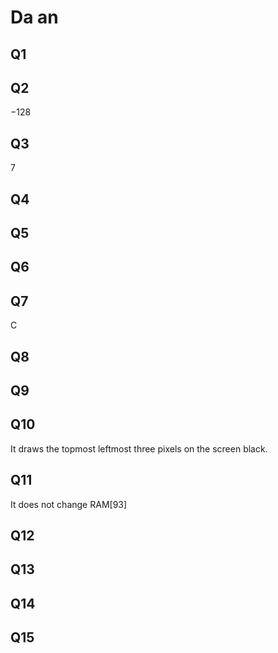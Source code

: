 # Da an
## Q1


## Q2
−128

## Q3
7

## Q4


## Q5


## Q6


## Q7
C

## Q8


## Q9


## Q10
It draws the topmost leftmost three pixels on the screen black.

## Q11
 It does not change RAM[93]

## Q12


## Q13


## Q14

## Q15

